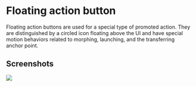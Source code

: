 # Floating action button

Floating action buttons are used for a special type of promoted action. They are distinguished by a circled icon floating above the UI and have special motion behaviors related to morphing, launching, and the transferring anchor point.

## Screenshots

<img src="https://res.cloudinary.com/dzwztfzvu/image/upload/v1706028951/SCR-20240123-wwb_lscqdu.png">
